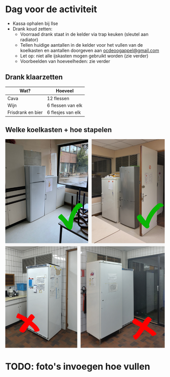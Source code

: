 # Dag voor de activiteit

* Kassa ophalen bij Ilse
* Drank koud zetten:
  * Voorraad drank staat in de kelder via trap keuken (sleutel aan radiator)
  * Tellen huidige aantallen in de kelder voor het vullen van de koelkasten en aantallen doorgeven aan [ocdeoogappel@gmail.com](ocdeoogappel@gmail.com)
  * Let op: niet alle ijskasten mogen gebruikt worden (zie verder)
  * Voorbeelden van hoeveelheden: zie verder

## Drank klaarzetten

| Wat?              | Hoeveel           |
| ----------------- | ----------------- |
| Cava              | 12 flessen        |
| Wijn              | 6 flessen van elk |
| Frisdrank en bier | 6 flesjes van elk |

## Welke koelkasten + hoe stapelen

![alt text](imgs/Ijskasten.png)

# TODO: foto's invoegen hoe vullen
